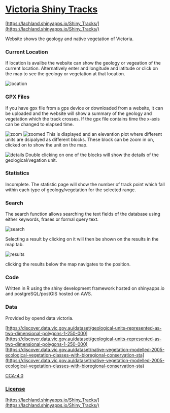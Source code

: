 # [Victoria Shiny Tracks](https://lachland.shinyapps.io/Shiny_Tracks/)
[https://lachland.shinyapps.io/Shiny_Tracks/](https://lachland.shinyapps.io/Shiny_Tracks/)

Website shows the geology and native vegetation of Victoria. 
### Current Location
If location is availbe the website can show the geology or vegeation of the current location.  Alternatively enter and longitude and latitude or click on the map to see the geology or vegetation at that location.

![location](https://github.com/LachlanD/Shiny_Db_Tracks/blob/main/img/location.PNG?raw=true)

### GPX Files
If you have gpx file from a gps device or downloaded from a website, it can be uploaded and the website will show a summary of the geology and vegetation which the track crosses.
If the gpx file contains time the x-axis can be changed to elapsed time.

![zoom](https://github.com/LachlanD/Shiny_Db_Tracks/blob/main/img/zooming.PNG?raw=true)
![zoomed](https://github.com/LachlanD/Shiny_Db_Tracks/blob/main/img/highlighted.PNG?raw=true)
This is displayed and an elevantion plot where different units are dsipalyed as different blocks.  These block can be zoom in on, clicked on to show the unit on the map.

![details](https://github.com/LachlanD/Shiny_Db_Tracks/blob/main/img/details.PNG?raw=true)
Double clicking on one of the blocks will show the details of the geological/vegation unit.

### Statistics
Incomplete. The statistic page will show the number of track point which fall within each type of geology/vegetation for the selected range.

### Search
The search function allows searching the text fields of the database using either keywords, frases or formal query text.  

![search](https://github.com/LachlanD/Shiny_Db_Tracks/blob/main/img/search.PNG?raw=true)

Selecting a result by clicking on it will then be shown on the results in the map tab.

![results](https://github.com/LachlanD/Shiny_Db_Tracks/blob/main/img/results.PNG?raw=true)

clicking the results below the map navigates to the position.


### Code
Written in R using the shiny development framework hosted on shinyapps.io and postgreSQL/postGIS hosted on AWS. 

### Data
Provided by opend data victoria.

[https://discover.data.vic.gov.au/dataset/geological-units-represented-as-two-dimensional-polygons-1-250-000](https://discover.data.vic.gov.au/dataset/geological-units-represented-as-two-dimensional-polygons-1-250-000)
[https://discover.data.vic.gov.au/dataset/native-vegetation-modelled-2005-ecological-vegetation-classes-with-bioregional-conservation-sta](https://discover.data.vic.gov.au/dataset/native-vegetation-modelled-2005-ecological-vegetation-classes-with-bioregional-conservation-sta)

[CCA-4.0](https://creativecommons.org/licenses/by/4.0/legalcode)

### [License](https://github.com/LachlanD/Shiny_Db_Tracks/blob/main/LICENSE)

[https://lachland.shinyapps.io/Shiny_Tracks/](https://lachland.shinyapps.io/Shiny_Tracks/)

